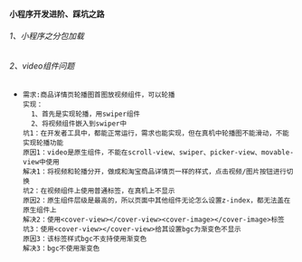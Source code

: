 ####                                               小程序开发进阶、踩坑之路

###### 1、小程序之分包加载

###### 2、video组件问题

- ```
  需求:商品详情页轮播图首图放视频组件，可以轮播
  实现：
  	1、首先是实现轮播，用swiper组件
  	2、将视频组件嵌入到swiper中
  坑1：在开发者工具中，都能正常运行，需求也能实现，但在真机中轮播图不能滑动，不能实现轮播功能
  原因1：video是原生组件，不能在scroll-view、swiper、picker-view、movable-view中使用
  解决1：将视频和轮播分开，做成和淘宝商品详情页一样的样式，点击视频/图片按钮进行切换
  坑2：在视频组件上使用普通标签，在真机上不显示
  原因2：原生组件层级是最高的，所以页面中其他组件无论怎么设置z-index，都无法盖在原生组件上
  解决2：使用<cover-view></cover-view><cover-image></cover-image>标签
  坑3：使用<cover-view></cover-view>给其设置bgc为渐变色不显示
  原因3：该标签样式bgc不支持使用渐变色
  解决3：bgc不使用渐变色
  ```

  ​